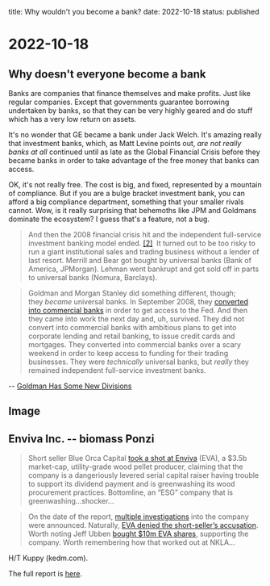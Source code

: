 title: Why wouldn't you become a bank?
date: 2022-10-18
status: published

# 2022-10-18
## Why doesn't everyone become a bank
Banks are companies that finance themselves and make profits. 
Just like regular companies.
Except that governments guarantee borrowing undertaken by banks, so that they can be very highly geared and do stuff which has a very low return on assets.

It's no wonder that GE became a bank under Jack Welch. It's amazing really that investment banks, which, as Matt Levine points out, _are not really banks at all_ continued until as late as the Global Financial Crisis before they became banks in order to take advantage of the free money that banks can access. 

OK, it's not really free. The cost is big, and fixed, represented by a mountain of compliance. But if you are a bulge bracket investment bank, you can afford a big compliance department, something that your smaller rivals cannot. Wow, is it really surprising that behemoths like JPM and Goldmans dominate the ecosystem? I guess that's a feature, not a bug.

> And then the 2008 financial crisis hit and the independent full-service investment banking model ended. [[2]](#footnote-2)  It turned out to be too risky to run a giant institutional sales and trading business without a lender of last resort. Merrill and Bear got bought by universal banks (Bank of America, JPMorgan). Lehman went bankrupt and got sold off in parts to universal banks (Nomura, Barclays).

> Goldman and Morgan Stanley did something different, though; they _became_ universal banks. In September 2008, they [converted into commercial banks](https://link.mail.bloombergbusiness.com/click/29401395.27731/aHR0cHM6Ly93d3cuZ29sZG1hbnNhY2hzLmNvbS9vdXItZmlybS9oaXN0b3J5L21vbWVudHMvMjAwOC1iYW5rLWhvbGRpbmctY29tcGFueS5odG1sIzp-OnRleHQ9R29sZG1hbiUyMFNhY2hzJTIwQW5ub3VuY2VzJTIwSXQlMjBXaWxsJTIwQmVjb21lJTIwYSUyMEJhbmslMjBIb2xkaW5nJTIwQ29tcGFueSwtVGhlbWUlM0ElMjBDbGllbnRzJnRleHQ9SW4lMjBTZXB0ZW1iZXIlMjAyMDA4JTJDJTIwZGF5cyUyMGFmdGVyLGNhcGl0YWwlMkMlMjBsaXF1aWRpdHklMjBhbmQlMjBjb21wZXRpdGl2ZSUyMHBvc2l0aW9uLg/5892dc3ed4cd66c8648b47c9Bd46366d6) in order to get access to the Fed. And then they came into work the next day and, uh, survived. They did not convert into commercial banks with ambitious plans to get into corporate lending and retail banking, to issue credit cards and mortgages. They converted into commercial banks over a scary weekend in order to keep access to funding for their trading businesses. They were _technically_ universal banks, but _really_ they remained independent full-service investment banks.

-- [Goldman Has Some New Divisions](https://www.bloomberg.com/opinion/articles/2022-10-17/goldman-has-some-new-divisions)

## Image

## Enviva Inc. -- biomass Ponzi

> Short seller Blue Orca Capital [took a shot at Enviva](https://KEDM.us1.list-manage.com/track/click?u=11e6bf3f8ad8aded7045d2af0&id=7e28a1205a&e=2acb0e81b4) (EVA), a $3.5b market-cap, utility-grade wood pellet producer, claiming that the company is a dangeriously levered serial capital raiser having trouble to support its dividend payment and is greenwashing its wood procurement practices. Bottomline, an “ESG” company that is greenwashing...shocker...  
  
> On the date of the report, [multiple investigations](https://KEDM.us1.list-manage.com/track/click?u=11e6bf3f8ad8aded7045d2af0&id=0c2a688e0f&e=2acb0e81b4) into the company were announced. Naturally, [EVA denied the short-seller’s accusation](https://KEDM.us1.list-manage.com/track/click?u=11e6bf3f8ad8aded7045d2af0&id=81afaaddfc&e=2acb0e81b4). Worth noting Jeff Ubben [bought $10m EVA shares](https://KEDM.us1.list-manage.com/track/click?u=11e6bf3f8ad8aded7045d2af0&id=b689dda326&e=2acb0e81b4), supporting the company. Worth remembering how that worked out at NKLA...

H/T Kuppy (kedm.com).

The full report is [here](https://static1.squarespace.com/static/5a81b554be42d6b09e19fc09/t/6346b1258ad5f2402cf6ad66/1665577256589/Blue+Orca+Short+Enviva+Inc+%28NYSE+EVA%29.pdf).
